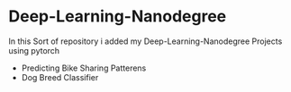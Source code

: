 # Deep-Learning-Nanodegree
In this Sort of repository i added my Deep-Learning-Nanodegree Projects using pytorch 
<ul>
  <li>Predicting Bike Sharing Patterens</li>
  <li> Dog Breed Classifier</li>
  </ul>
